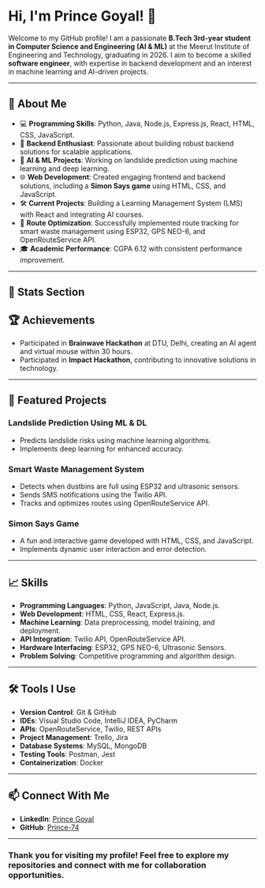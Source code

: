 # Hi, I'm Prince Goyal! 👋

Welcome to my GitHub profile! I am a passionate **B.Tech 3rd-year student in Computer Science and Engineering (AI & ML)** at the Meerut Institute of Engineering and Technology, graduating in 2026. I aim to become a skilled **software engineer**, with expertise in backend development and an interest in machine learning and AI-driven projects.

---

## 🚀 About Me

- 💻 **Programming Skills**: Python, Java, Node.js, Express.js, React, HTML, CSS, JavaScript.
- 🔧 **Backend Enthusiast**: Passionate about building robust backend solutions for scalable applications.
- 🤖 **AI & ML Projects**: Working on landslide prediction using machine learning and deep learning.
- 🌐 **Web Development**: Created engaging frontend and backend solutions, including a **Simon Says game** using HTML, CSS, and JavaScript.
- 🛠 **Current Projects**: Building a Learning Management System (LMS) with React and integrating AI courses.
- 📍 **Route Optimization**: Successfully implemented route tracking for smart waste management using ESP32, GPS NEO-6, and OpenRouteService API.
- 🎓 **Academic Performance**: CGPA 6.12 with consistent performance improvement.

---

## 🚀 Stats Section



## 🏆 Achievements

- Participated in **Brainwave Hackathon** at DTU, Delhi, creating an AI agent and virtual mouse within 30 hours.
- Participated in **Impact Hackathon**, contributing to innovative solutions in technology.

  
---

## 📂 Featured Projects

### **Landslide Prediction Using ML & DL**
- Predicts landslide risks using machine learning algorithms.
- Implements deep learning for enhanced accuracy.

### **Smart Waste Management System**
- Detects when dustbins are full using ESP32 and ultrasonic sensors.
- Sends SMS notifications using the Twilio API.
- Tracks and optimizes routes using OpenRouteService API.

### **Simon Says Game**
- A fun and interactive game developed with HTML, CSS, and JavaScript.
- Implements dynamic user interaction and error detection.

---

## 📈 Skills

- **Programming Languages**: Python, JavaScript, Java, Node.js.
- **Web Development**: HTML, CSS, React, Express.js.
- **Machine Learning**: Data preprocessing, model training, and deployment.
- **API Integration**: Twilio API, OpenRouteService API.
- **Hardware Interfacing**: ESP32, GPS NEO-6, Ultrasonic Sensors.
- **Problem Solving**: Competitive programming and algorithm design.

---

## 🛠 Tools I Use

- **Version Control**: Git & GitHub
- **IDEs**: Visual Studio Code, IntelliJ IDEA, PyCharm
- **APIs**: OpenRouteService, Twilio, REST APIs
- **Project Management**: Trello, Jira
- **Database Systems**: MySQL, MongoDB
- **Testing Tools**: Postman, Jest
- **Containerization**: Docker

---

## 📫 Connect With Me

- **LinkedIn**: [Prince Goyal](https://www.linkedin.com/in/prince-goyal-130631266/)
- **GitHub**: [Prince-74](https://github.com/Prince-74)

---

### Thank you for visiting my profile! Feel free to explore my repositories and connect with me for collaboration opportunities.

